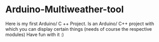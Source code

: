 # Arduino-Multiweather-tool
Here is my first Arduino/ C ++ Project. Is an Arduino/ C++ project with which you can display certain things (needs of course the respective modules)  Have fun with it :)
